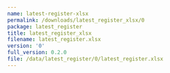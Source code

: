 ```yaml
---
name: latest-register-xlsx
permalink: /downloads/latest_register_xlsx/0
package: latest_register
title: latest_register_xlsx
filename: latest_register.xlsx
version: '0'
full_version: 0.2.0
file: /data/latest_register/0/latest_register.xlsx
---
```

